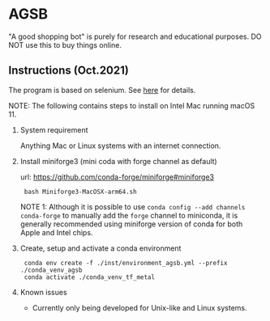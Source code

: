 # AGSB

"A good shopping bot" is purely for research and educational purposes. DO NOT use this to buy things online.

## Instructions (Oct.2021)

The program is based on selenium. See [here](https://pypi.org/project/selenium/) for details.

NOTE: The following contains steps to install on Intel Mac running macOS 11.

1. System requirement

    Anything Mac or Linux systems with an internet connection.

2. Install miniforge3 (mini coda with forge channel as default)

   url: <https://github.com/conda-forge/miniforge#miniforge3>

        bash Miniforge3-MacOSX-arm64.sh

   NOTE 1: Although it is possible to use `conda config --add channels conda-forge`  to manually add the `forge` channel to miniconda, it is generally recommended using miniforge version of conda for both Apple and Intel chips.

3. Create, setup and activate a conda environment

        conda env create -f ./inst/environment_agsb.yml --prefix ./conda_venv_agsb
        conda activate ./conda_venv_tf_metal

4. Known issues

    - Currently only being developed for Unix-like and Linux systems.
